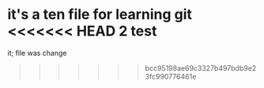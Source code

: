it's a ten file for learning git
<<<<<<< HEAD
2 test
=======
it; file was change
>>>>>>> bcc95198ae69c3327b497bdb9e23fc990776461e
